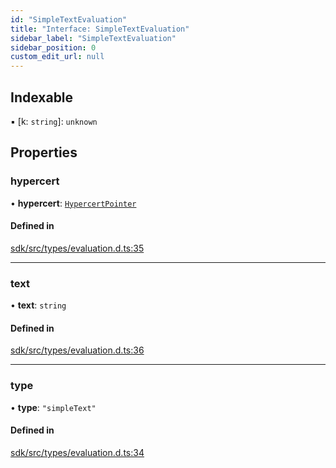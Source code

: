 ```yaml
---
id: "SimpleTextEvaluation"
title: "Interface: SimpleTextEvaluation"
sidebar_label: "SimpleTextEvaluation"
sidebar_position: 0
custom_edit_url: null
---
```


## Indexable

▪ [k: `string`]: `unknown`

## Properties

### hypercert

• **hypercert**: [`HypercertPointer`](HypercertPointer.md)

#### Defined in

[sdk/src/types/evaluation.d.ts:35](https://github.com/hypercerts-org/hypercerts/blob/d7cb556/sdk/src/types/evaluation.d.ts#L35)

---

### text

• **text**: `string`

#### Defined in

[sdk/src/types/evaluation.d.ts:36](https://github.com/hypercerts-org/hypercerts/blob/d7cb556/sdk/src/types/evaluation.d.ts#L36)

---

### type

• **type**: `"simpleText"`

#### Defined in

[sdk/src/types/evaluation.d.ts:34](https://github.com/hypercerts-org/hypercerts/blob/d7cb556/sdk/src/types/evaluation.d.ts#L34)
